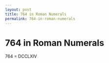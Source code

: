 ```yaml
---
layout: post
title: 764 in Roman Numerals
permalink: 764-in-roman-numerals
---
```


# 764 in Roman Numerals

764 = DCCLXIV
